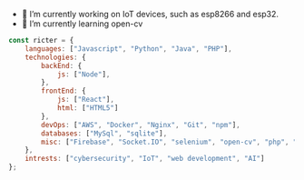 - 🔭 I’m currently working on IoT devices, such as esp8266 and esp32.
- 🌱 I’m currently learning open-cv


```javascript
const ricter = {
    languages: ["Javascript", "Python", "Java", "PHP"],
    technologies: {
        backEnd: {
            js: ["Node"],
        },
        frontEnd: {
            js: ["React"],
            html: ["HTML5"]
        },
        devOps: ["AWS", "Docker", "Nginx", "Git", "npm"],
        databases: ["MySql", "sqlite"],
        misc: ["Firebase", "Socket.IO", "selenium", "open-cv", "php", "arduino", "platformio"]
    },
    intrests: ["cybersecurity", "IoT", "web development", "AI"]
};
```
